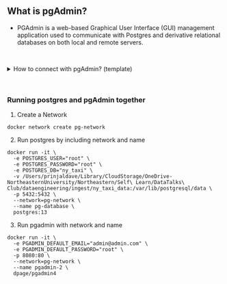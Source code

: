 ## What is pgAdmin?
* PGAdmin is a web-based Graphical User Interface (GUI) management application used to communicate with Postgres and derivative relational databases on both local and remote servers.
  
&nbsp;

<details> <summary>How to connect with pgAdmin? (template)</summary>

```shell
docker run -it \
  -e PGADMIN_DEFAULT_EMAIL="admin@admin.com" \
  -e PGADMIN_DEFAULT_PASSWORD="root" \
  -p 8080:80 \
  dpage/pgadmin4
```
</details>

&nbsp;


### Running postgres and pgAdmin together

1.  Create a Network
```
docker network create pg-network
```
2. Run postgres by including network and name
```
docker run -it \
  -e POSTGRES_USER="root" \
  -e POSTGRES_PASSWORD="root" \
  -e POSTGRES_DB="ny_taxi" \
  -v /Users/prinjaldave/Library/CloudStorage/OneDrive-NortheasternUniversity/Northeastern/Self\ Learn/DataTalks\ Club/dataengineering/ingest/ny_taxi_data:/var/lib/postgresql/data \
  -p 5432:5432 \
  --network=pg-network \
  --name pg-database \
  postgres:13
```
3. Run pgadmin with network and name
```
docker run -it \
  -e PGADMIN_DEFAULT_EMAIL="admin@admin.com" \
  -e PGADMIN_DEFAULT_PASSWORD="root" \
  -p 8080:80 \
  --network=pg-network \
  --name pgadmin-2 \
  dpage/pgadmin4
```